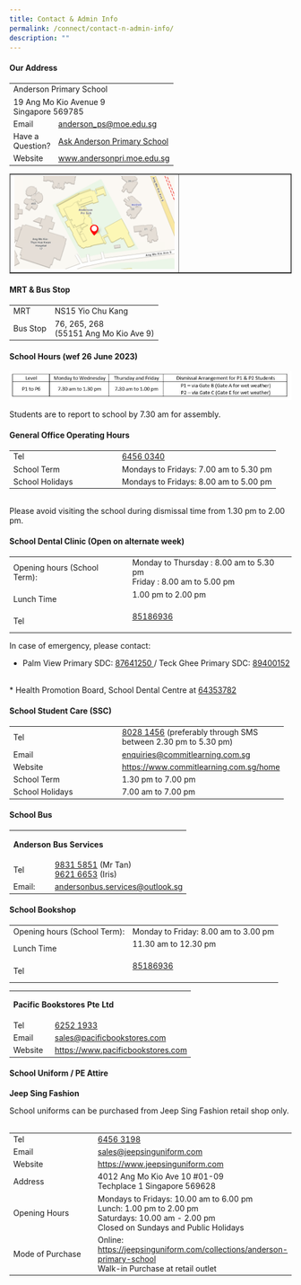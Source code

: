 ```yaml
---
title: Contact & Admin Info
permalink: /connect/contact-n-admin-info/
description: ""
---
```

<h4><strong>Our Address</strong></h4>
<table>
  <tbody>
    <tr>
      <td colspan="2">Anderson Primary School</td>
    </tr>
    <tr>
      <td colspan="2">
        <div>
          19 Ang Mo Kio Avenue 9
        </div>
        <div>
          Singapore 569785
        </div>
      </td>
    </tr>
    <tr>
      <td width="60px">
        <div>
          Email
        </div>
      </td>
      <td>
        <div>
          <a href="mailto:anderson_ps@moe.edu.sg" target="">anderson_ps@moe.edu.sg</a>
        </div>
      </td>
    </tr>
    <tr>
      <td>
				  <div>
          Have a Question?
        </div>
      </td>
      <td>
        <div>
          <a href="https://ask.gov.sg/aps" target="">Ask Anderson Primary School </a>
        </div>
      </td>
    </tr>
    <tr>
      <td>
        <div>
        <div>
          Website
        </div>
      </div></td>
      <td>
        <div>
          <a href="https://andersonpri-moe-edu-sg.cwp-stg.sg/connect/www.andersonpri.moe.edu.sg" target="_blank" rel="noopener">www.andersonpri.moe.edu.sg</a>
        </div>
      </td>
    </tr>
  </tbody>
</table>
<table style="border-collapse: collapse; width: 100%;" border="1">
  <tbody>
    <tr>
      <td style="width: 60%;"><img src="/images/addy.png" alt="addy"></td>
      <td style="width: 40%;">&nbsp;</td>
    </tr>
  </tbody>
</table>
<h4><strong>MRT &amp; Bus Stop</strong></h4>
<table>
  <tbody>
    <tr>
      <td width="60px">MRT</td>
      <td>NS15 Yio Chu Kang</td>
    </tr>
    <tr>
      <td>Bus Stop</td>
      <td>
        <div>
          76, 265, 268
        </div>
        <div>
          (55151 Ang Mo Kio Ave 9)
        </div>
      </td>
    </tr>
  </tbody>
</table>
<h4><strong>School Hours (wef 26 June 2023)</strong></h4>

![](/images/school%20hours%20.JPG)

Students are to report to school by 7.30 am for assembly.


<h4><strong>General Office Operating Hours</strong></h4>
<div>
    </div><table>
  <tbody>
    <tr>
      <td width="180px">
        <div>
          Tel
        </div>
      </td>
      <td>
        <div>
          <a href="tel:6456%200340" target="">6456 0340</a>
        </div>
      </td>
    </tr>
        <tr>
      <td>
        <div>
          School Term
        </div>
      </td>
      <td>
        <div>
          Mondays to Fridays: 7.00 am to 5.30 pm
        </div>
        <div>
        </div>
      </td>
    </tr>
    <tr>
      <td>
        <div>
          School Holidays
        </div>
      </td>
      <td>
        <div>
          Mondays to Fridays: 8.00 am to 5.00 pm
        </div>
        <div>
        </div>
        <div>
        </div>
      </td>
    </tr>
  </tbody>
</table>
<br>
Please avoid visiting the school during dismissal time from 1.30 pm to 2.00 pm. 

<h4><strong>School Dental Clinic (Open on alternate week)</strong></h4>
<table>
  <tbody>
    <tr>
      <td>
        <div>
          Opening hours (School Term):
        </div>
      </td>
      <td>
        <div>
          Monday to Thursday : 8.00 am to 5.30 pm
        </div>
        <div>
          Friday : 8.00 am to 5.00 pm
        </div>
        <div>
        </div>
      </td>
    </tr>
    <tr>
      <td>
        <div>
          Lunch Time
        </div>
      </td>
      <td>
        <div>
          1.00 pm to 2.00 pm
        </div><br>
				</td></tr><tr>
      <td>
        <div>
          Tel
        </div>
      </td>
      <td>
        <div>
          <a href="tel:8518%26936" target="">85186936
        </a></div><a href="tel:8518%26936" target=""><br>
        <div>
        </div>
        <div>
        </div>
      </a></td>
    </tr>
  </tbody>
</table>
In case of emergency, please contact: 

*  Palm View Primary SDC: <a href="tel:8764%21250" target="">87641250 </a> / Teck Ghee Primary SDC: <a href="tel:8940%200152" target="">89400152</a>
<br>
* Health Promotion Board, School Dental Centre at <a href="tel:6435%23782" target="">64353782</a>

<h4><strong>School Student Care (SSC)</strong></h4>
<table>
  <tbody>
    <tr>
      <td width="180px">
        <div>
          Tel
        </div>
      </td>
      <td>
        <div>
          <a href="tel:8028%201456" target="">8028 1456</a>&nbsp;(preferably through SMS<br>
          between 2.30 pm to 5.30 pm)
        </div>
      </td>
    </tr>
    <tr>
      <td>
        <div>
          Email
        </div>
      </td>
      <td>
        <div>
          <a href="mailto:enquiries@commitlearning.com.sg" target="">enquiries@commitlearning.com.sg</a>
        </div>
      </td>
    </tr>
    <tr>
      <td>
        <div>
          Website
        </div>
      </td>
      <td>
        <div>
          <a href="https://www.commitlearning.com.sg/home" target="_blank" rel="noopener">https://www.commitlearning.com.sg/home</a>
        </div>
      </td>
    </tr>
    <tr>
      <td>
        <div>
          School Term
        </div>
      </td>
      <td>
        <div>
           1.30 pm to 7.00 pm
        </div>
      </td>
    </tr>
    <tr>
      <td>
        <div>
          School Holidays
        </div>
      </td>
      <td>
        <div>
          7.00 am to 7.00 pm
        </div>
      </td>
    </tr>
  </tbody>
</table>


<h4><strong>School Bus</strong></h4>
<table>
  <tbody>
    <tr>
      <td colspan="2"><p><strong>Anderson Bus Services</strong></p></td>
    </tr>
    <tr>
      <td width="60px">
        <div>
          Tel
        </div>
      </td>
      <td>
        <div>
          <a href="tel:9831%205851" target="">9831 5851</a>&nbsp;(Mr Tan)
        </div>
        <div>
          <a href="tel:9621%206653" target="">9621 6653</a>&nbsp;(Iris)
        </div>
      </td>
    </tr>
    <tr>
      <td>
        <div>
          Email:
        </div>
      </td>
      <td>
        <div>
          <a href="mailto:andersonbus.services@outlook.sg" target="">andersonbus.services@outlook.sg</a>
        </div>
      </td>
    </tr>
  </tbody>
</table>

<h4><strong>School Bookshop</strong></h4>
<table>
  <tbody>
    <tr>
      <td>
        <div>
          Opening hours (School Term):
        </div>
      </td>
      <td>
        <div>
          Monday to Friday: 8.00 am to 3.00 pm
        </div>
        <div>
        </div>
        <div>
        </div>
      </td>
    </tr>
    <tr>
      <td>
        <div>
          Lunch Time
        </div>
      </td>
      <td>
        <div>
          11.30 am to 12.30 pm
        </div><br>
        </td></tr><tr>
      <td>
        <div>
          Tel
        </div>
      </td>
      <td>
        <div>
          <a href="tel:8518%26936" target="">85186936
        </a></div><a href="tel:8518%26936" target=""><br>
      </a></td>
    </tr>
  </tbody>
</table>
<table>
  <tbody>
    <tr>
      <td colspan="2"><p><strong>Pacific Bookstores Pte Ltd</strong></p></td>
    </tr>
    <tr>
      <td width="60px">
        <div>
          Tel
        </div>
      </td>
      <td>
        <div>
          <a href="tel:6252%201933" target="">6252 1933</a>
        </div>
      </td>
    </tr>
    <tr>
      <td>
        <div>
          Email
        </div>
      </td>
      <td>
        <div>
          <a href="mailto:sales@pacificbookstores.com" target="">sales@pacificbookstores.com</a>
        </div>
      </td>
    </tr>
    <tr>
      <td>
        <div>
          Website
        </div>
      </td>
      <td>
        <div>
          <a href="https://www.pacificbookstores.com/" target="_blank" rel="noopener">https://www.pacificbookstores.com</a>
        </div>
      </td>
    </tr>
  </tbody>
</table>
<h4><strong>School Uniform / PE Attire</strong></h4>
<p><strong>Jeep Sing Fashion</strong></p>
School uniforms can be purchased from Jeep Sing Fashion retail shop only.
<br>
<br>
<table>
  <tbody>
    <tr>
      <td width="150px">
        <div>
          Tel
        </div>
      </td>
      <td>
        <div>
          <a href="tel:6456%203198" target="">6456 3198</a>
        </div>
      </td>
    </tr>
    <tr>
      <td>
        <div>
          Email
        </div>
      </td>
      <td>
        <div>
          <a href="mailto:sales@jeepsinguniform.com" target="">sales@jeepsinguniform.com</a>
        </div>
      </td>
    </tr>
    <tr>
      <td>
        <div>
          Website
        </div>
      </td>
      <td>
        <div>
          <a href="https://www.jeepsinguniform.com/" target="blank">https://www.jeepsinguniform.com</a>
        </div>
      </td>
    </tr>
    <tr>
      <td>
        <div>
          Address
        </div>
      </td>
      <td>
        <div>
          4012 Ang Mo Kio Ave 10 #01-09
        </div>
        <div>
          Techplace 1 Singapore 569628
        </div>
      </td>
    </tr>
    <tr>
      <td>
        <div>
          Opening Hours
        </div>
      </td>
      <td>
        <div>
          Mondays to Fridays: 10.00 am to 6.00 pm
        </div>
				Lunch: 1.00 pm to 2.00 pm
        <div>
        </div>
        <div>
        </div>
        <div>
          Saturdays: 10.00 am - 2.00 pm
        </div>
        <div>
        </div>
        <div>
          Closed on Sundays and Public Holidays
        </div>
      </td>
    </tr>
    <tr>
      <td>Mode of Purchase</td>
      <td>
        <div>
          Online: 
					          <a href="https://jeepsinguniform.com/collections/anderson-primary-school" target="blank">https://jeepsinguniform.com/collections/anderson-primary-school</a>
					<br>
Walk-in Purchase at retail outlet
<br>
      </div></td>
    </tr>
  </tbody>
</table>